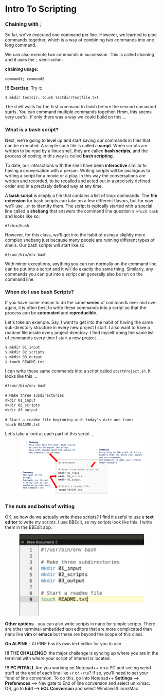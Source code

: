 # Intro To Scripting 

### Chaining with `;`

So far, we've executed one command per line. However, we learned to pipe commands together, which is a way of combining two commands into one long command.

We can also execute two commands in succession. This is called chaining and it uses the `;` semi-colon.

**chaining usage:**

`command1; command2`

**!!! Exercise:** Try it:

```
$ mkdir testdir; touch testdir/testfile.txt
```

The shell waits for the first command to finish before the second command starts. You can command multiple commands together. Hmm, this seems very useful. If only there was a way we could build on this …

### What is a bash script? 

Next, we're going to level up and start saving our commands in files that can be executed. A simple such file is called a **script**. When scripts are written to be read by a linux shell, they are called **bash scripts**, and the process of coding in this way is called **bash scripting**.

To date, our interactions with the shell have been **interactive** similar to having a conversation with a person. Writing scripts will be analogous to writing a script for a movie or a play. In this way the conversations are written and recorded, to be recalled and acted out in a precisely defined order and in a precisely defined way at any time.

A **bash script** is simply a file that contains a list of linux commands. The **file extension** for bash scripts can take on a few different flavors, but for now we'll use `.sh` to identify them. The script is typically started with a special line called a **shebang** that answers the command line question `$ which bash` and looks like so:

```
#!/bin/bash
```

However, for this class, we'll get into the habit of using a slightly more complex shebang just because many people are running different types of shells. Our bash scripts will start like so:

```
#!/usr/bin/env bash
```

With minor exceptions, anything you can run normally on the command line can be put into a script and it will do exactly the same thing. Similarly, any commands you can put into a script can generally also be run on the command line.


### When do I use bash Scripts? 

If you have some reason to do the same **series** of commands over and over again, it is often best to write these commands into a script so that the process can be **automated** and **reproducible**.

Let's take an example. Say, I want to get into the habit of having the same sub-directory structure in every new project I start. I also want to have a readme file inside every project directory. I find myself doing the same list of commands every time I start a new project …

```
$ mkdir 01_input
$ mkdir 02_scripts
$ mkdir 03_output
$ touch README.txt
```

I can write these same commands into a script called `startProject.sh`. It looks like this …

```
#!/usr/bin/env bash
 
# Make three subdirectories
mkdir 01_input
mkdir 02_scripts
mkdir 03_output
 
# Start a readme file beginning with today's date and time:
touch README.txt
```

Let's take a look at each part of this script …

<p align="center">
<img width="410" alt="scripting1" src="https://github.com/jesshill/CSU-2025FA-DSCI-510-001_LINUX_as_a_computational_platform/blob/main/Images/scripting1.png">
</p>

### The nuts and bolts of writing

OK, so how do we actually write these scripts? I find it useful to use a **text editor** to write my scripts. I use BBEdit, so my scripts look like this. I write them in the BBEdit app.

<p align="center">
<img width="410" alt="scripting2" src="https://github.com/jesshill/CSU-2025FA-DSCI-510-001_LINUX_as_a_computational_platform/blob/main/Images/scripting2.png">
</p>

**Other options** - you can also write scripts in nano for simple scripts. There are other terminal-embedded text editors that are more complicated than nano like **vim** or **emacs** but these are beyond the scope of this class.

**On ALPINE** - ALPINE has its own text editor for you to use.

**!!! THE CHALLENGE:** the major challenge is syncing up where you are in the terminal with where your script of interest is located.

**!!! PC PITFALL** Are you working on Notepad++ on a PC and seeing weird stuff at the end of each line like `\r` or `\r\n`? If so, you'll need to set your “end of line conversion. To do this, go into Notepad++ **Settings –> Preferences** –> Navigate to End of line conversion and select unix/mac. OR, go to **Edit –> EOL Conversion** and select Windows/Linux/Mac.


